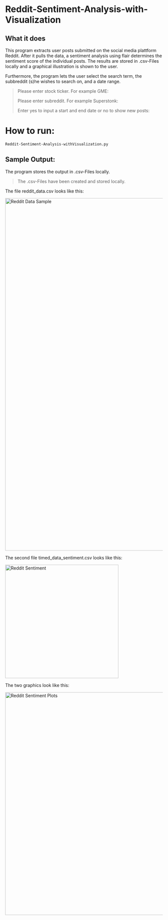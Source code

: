 # Reddit-Sentiment-Analysis-with-Visualization

## What it does

This program extracts user posts submitted on the social media plattform Reddit. After it pulls the data, a sentiment analysis using flair 
determines the sentiment score of the individual posts. The results are stored in .csv-Files locally and a graphical illustration is shown to the user. 

Furthermore, the program lets the user select the search term, the subbreddit (s)he wishes to search on, and a date range. 
>Please enter stock ticker. For example GME:
>
>Please enter subreddit. For example Superstonk:
>
>Enter yes to input a start and end date or no to show new posts: 


# How to run:


```
Reddit-Sentiment-Analysis-withVisualization.py
```

## Sample Output:

The program stores the output in .csv-Files locally.
>The .csv-Files have been created and stored locally.

The file reddit_data.csv looks like this:

<img width="1125" alt="Reddit Data Sample" src="https://user-images.githubusercontent.com/94754510/147390354-9ebcf931-137a-4a50-8e13-d042964103c6.png">

The second file timed_data_sentiment.csv looks like this:

<img width="362" alt="Reddit Sentiment" src="https://user-images.githubusercontent.com/94754510/147390450-5fd853e4-fbcc-4070-b371-7221c43915f2.png">


The two graphics look like this:

<img width="711" alt="Reddit Sentiment Plots" src="https://user-images.githubusercontent.com/94754510/147390505-5a01e34e-ea06-477d-a1d8-f50dc9fe5f32.png">

